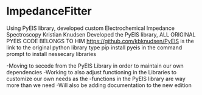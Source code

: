 # ImpedanceFitter
Using PyEIS library, developed custom Electrochemical Impedance Spectroscopy
Kristian Knudsen Developed the PyEIS library, ALL ORIGINAL PYEIS CODE BELONGS TO HIM
https://github.com/kbknudsen/PyEIS is the link to the original python library
type pip install pyeis in the command prompt to install nessecary libraries

-Moving to secede from the PyEIS Library in order to maintain our own dependencies
-Working to also adjust functioning in the Libraries to customize our own needs as the
-functions in the PyEIS library are way more than we need
-Will also be adding documentation to the new edition
